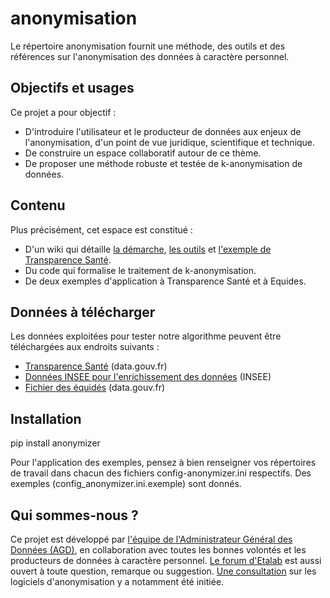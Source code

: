 # anonymisation

Le répertoire anonymisation fournit une méthode, des outils et des références sur l'anonymisation des données à caractère personnel.

## Objectifs et usages  

Ce projet  a pour objectif : 
+ D'introduire l'utilisateur et le producteur de données aux enjeux de l'anonymisation, d'un point de vue juridique, scientifique et technique.
+ De construire un espace collaboratif autour de ce thème.
+ De proposer une méthode robuste et testée de k-anonymisation de données.  

## Contenu  

Plus précisément, cet espace est constitué :  
* D'un wiki qui détaille [la démarche](https://github.com/SGMAP-AGD/anonymisation/wiki), [les outils](https://github.com/SGMAP-AGD/anonymisation/wiki/Les-outils) et [l'exemple de Transparence Santé](https://github.com/SGMAP-AGD/anonymisation/wiki/Transparence-Sant%C3%A9).
* Du code qui formalise le traitement de k-anonymisation.
* De deux exemples d'application à Transparence Santé et à Equides.


## Données à télécharger

Les données exploitées pour tester notre algorithme peuvent être téléchargées aux endroits suivants : 
* [Transparence Santé](https://www.data.gouv.fr/fr/datasets/transparence-sante-1/) (data.gouv.fr)
* [Données INSEE pour l'enrichissement des données](http://www.insee.fr/fr/themes/detail.asp?reg_id=99&ref_id=equip-serv-medical-para) (INSEE)
* [Fichier des équidés](https://www.data.gouv.fr/fr/datasets/fichier-des-equides/) (data.gouv.fr)

## Installation

  pip install anonymizer  
  
Pour l'application des exemples, pensez à bien renseigner vos répertoires de travail dans chacun des fichiers config-anonymizer.ini respectifs. Des exemples (config_anonymizer.ini.exemple) sont donnés.

## Qui sommes-nous ?
Ce projet est développé par [l'équipe de l'Administrateur Général des Données (AGD)](http://agd.data.gouv.fr/), en collaboration avec toutes les bonnes volontés et les producteurs de données à caractère personnel. [Le forum d'Etalab](https://forum.etalab.gouv.fr/) est aussi ouvert à toute question, remarque ou suggestion. [Une consultation](https://forum.etalab.gouv.fr/search?q=anonymisation) sur les logiciels d'anonymisation y a notamment été initiée.
